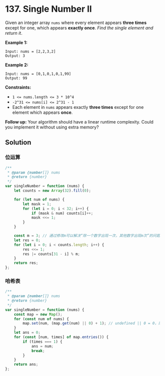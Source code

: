 # 137. Single Number II

Given an integer array `nums` where every element appears **three times** except for one, which appears **exactly once**. _Find the single element and return it_.

**Example 1:**

```
Input: nums = [2,2,3,2]
Output: 3
```

**Example 2:**

```
Input: nums = [0,1,0,1,0,1,99]
Output: 99
```

**Constraints:**

-   `1 <= nums.length <= 3 * 10^4`
-   `-2^31 <= nums[i] <= 2^31 - 1`
-   Each element in `nums` appears exactly **three times** except for one element which appears **once**.

**Follow up:** Your algorithm should have a linear runtime complexity. Could you implement it without using extra memory?

## Solution

### 位运算

```js
/**
 * @param {number[]} nums
 * @return {number}
 */
var singleNumber = function (nums) {
    let counts = new Array(32).fill(0);

    for (let num of nums) {
        let mask = 1;
        for (let i = 0; i < 32; i++) {
            if (mask & num) counts[i]++;
            mask <<= 1;
        }
    }

    const m = 3; // 通过修改m可以解决“除一个数字出现一次，其他数字出现m次”的问题
    let res = 0;
    for (let i = 0; i < counts.length; i++) {
        res <<= 1;
        res |= counts[31 - i] % m;
    }
    return res;
};
```

### 哈希表

```js
/**
 * @param {number[]} nums
 * @return {number}
 */
var singleNumber = function (nums) {
    const map = new Map();
    for (const num of nums) {
        map.set(num, (map.get(num) || 0) + 1); // undefined || 0 = 0，简便写法
    }
    let ans = 0;
    for (const [num, times] of map.entries()) {
        if (times === 1) {
            ans = num;
            break;
        }
    }
    return ans;
};
```
